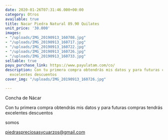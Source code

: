 ```yaml
---
date: 2020-01-26T07:31:46.000+00:00
category: Otros
available: true
title: Nacar Piedra Natural 89.90 Quilates
unit_price: '30.000'
images:
- "/uploads/IMG_20190913_160708.jpg"
- "/uploads/IMG_20190913_160717.jpg"
- "/uploads/IMG_20190913_160722.jpg"
- "/uploads/IMG_20190913_160726.jpg"
- "/uploads/IMG_20190913_160733.jpg"
sellable: true
payu_purchase_link: https://www.payulatam.com/co/
description: Con tu primera compra obtendrás mis datos y para futuras compras tendrás
  excelentes descuentos
cover_img: "/uploads/IMG_20190913_160726.jpg"

---
```

Concha de Nácar

Con tu primera compra obtendrás mis datos y para futuras compras tendrás excelentes descuentos

somos

[piedraspreciosasycuarzos@gmail.com](mailto:piedraspreciosasycuarzos@gmail.com "Correo")
